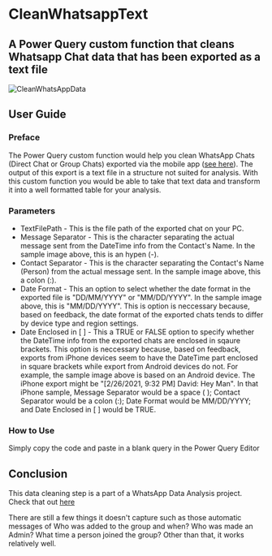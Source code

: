 # CleanWhatsappText
## A Power Query custom function that cleans Whatsapp Chat data that has been exported as a text file

![CleanWhatsAppData](https://user-images.githubusercontent.com/107071538/185690043-c694349d-e9af-4858-a08b-1aab24ea325b.jpg)

## User Guide
### Preface
The Power Query custom function would help you clean WhatsApp Chats (Direct Chat or Group Chats) exported via the mobile app ([see here](https://faq.whatsapp.com/196737011380816/?helpref=uf_share)). The output of this export is a text file in a structure not suited for analysis. With this custom function you would be able to take that text data and transform it into a well formatted table for your analysis.
### Parameters
- TextFilePath - This is the file path of the exported chat on your PC.
- Message Separator - This is the character separating the actual message sent from the DateTime info from the Contact's Name. In the sample image above, this is an hypen (-).
- Contact Separator - This is the character separating the Contact's Name (Person) from the actual message sent. In the sample image above, this a colon (:).
- Date Format - This an option to select whether the date format in the exported file is "DD/MM/YYYY" or "MM/DD/YYYY". In the sample image above, this is "MM/DD/YYYY". This is option is neccessary because, based on feedback, the date format of the exported chats tends to differ by device type and region settings.
- Date Enclosed in [ ] - This a TRUE or FALSE option to specify whether the DateTime info from the exported chats are enclosed in sqaure brackets. This option is neccessary because, based on feedback, exports from iPhone devices seem to have the DateTime part enclosed in square brackets while export from Android devices do not. For example, the sample image above is based on an Android device. The iPhone export might be "[2/26/2021, 9:32 PM] David: Hey Man". 
In that iPhone sample, Message Separator would be a space ( ); Contact Separator would be a colon (:); Date Format would be MM/DD/YYYY; and Date Enclosed in [ ] would be TRUE.
### How to Use
Simply copy the code and paste in a blank query in the Power Query Editor
## Conclusion
This data cleaning step is a part of a WhatsApp Data Analysis project. Check that out [here](https://github.com/BolajiBI/WhatsAppPowerBIReport)

There are still a few things it doesn't capture such as those automatic messages of Who was added to the group and when? Who was made an Admin? What time a person joined the group? Other than that, it works relatively well.
